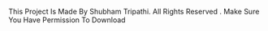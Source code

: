 This Project Is Made By Shubham Tripathi.
All Rights Reserved .
Make Sure You Have Permission To Download
